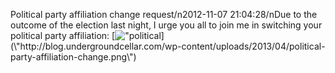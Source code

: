 Political party affiliation change request/n2012-11-07 21:04:28/nDue to the outcome of the election last night, I urge you all to join me in switching your political party affiliation: [![\"political](\"http://blog.undergroundcellar.com/wp-content/uploads/2013/04/political-party-affiliation-change.png\")](\"http://blog.undergroundcellar.com/wp-content/uploads/2013/04/political-party-affiliation-change.png\")